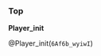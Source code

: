 <!--

author: Alexander Buhl

import: Module.md

-->

### Top

**Player_init**

<script>var placeholder=0;</script>

@Player_init(`6Af6b_wyiwI`)


